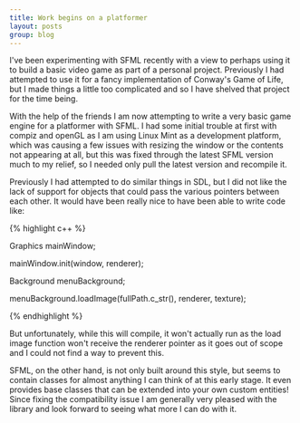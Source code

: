 ```yaml
---
title: Work begins on a platformer
layout: posts
group: blog
---
```


I've been experimenting with SFML recently with a view to perhaps using it
to build a basic video game as part of a personal project. Previously I had
attempted to use it for a fancy implementation of Conway's Game of Life, but
I made things a little too complicated and so I have shelved that project for
the time being.

With the help of the friends I am now attempting to write a very basic game
engine for a platformer with SFML. I had some initial trouble at first with
compiz and openGL as I am using Linux Mint as a development platform, which
was causing a few issues with resizing the window or the contents not appearing
at all, but this was fixed through the latest SFML version much to my relief,
so I needed only pull the latest version and recompile it.

Previously I had attempted to do similar things in SDL, but I did not like the
lack of support for objects that could pass the various pointers between each
other. It would have been really nice to have been able to write code like:

{% highlight c++ %}

Graphics mainWindow;

mainWindow.init(window, renderer);

Background menuBackground;

menuBackground.loadImage(fullPath.c_str(), renderer, texture);

{% endhighlight %}

But unfortunately, while this will compile, it won't actually run as the
load image function won't receive the renderer pointer as it goes out of scope
and I could not find a way to prevent this.

SFML, on the other hand, is not only built around this style, but seems to
contain classes for almost anything I can think of at this early stage. It even
provides base classes that can be extended into your own custom entities! Since
fixing the compatibility issue I am generally very pleased with the library and
look forward to seeing what more I can do with it.
